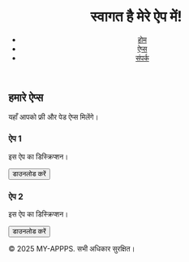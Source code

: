 <!DOCTYPE html>
<html lang="en">
<head>
    <meta charset="UTF-8">
    <meta name="viewport" content="width=device-width, initial-scale=1.0">
    <title>My Colorful App</title>
    <link rel="stylesheet" href="style.css">
</head>
<body>
    <header>
        <h1>स्वागत है मेरे ऐप में!</h1>
        <nav>
            <ul>
                <li><a href="#home">होम</a></li>
                <li><a href="#apps">ऐप्स</a></li>
                <li><a href="#contact">संपर्क</a></li>
            </ul>
        </nav>
    </header>
    <main>
        <section id="home">
            <h2>हमारे ऐप्स</h2>
            <p>यहाँ आपको फ्री और पेड ऐप्स मिलेंगे।</p>
            <div class="app-card">
                <h3>ऐप 1</h3>
                <p>इस ऐप का डिस्क्रिप्शन।</p>
                <button>डाउनलोड करें</button>
            </div>
            <div class="app-card">
                <h3>ऐप 2</h3>
                <p>इस ऐप का डिस्क्रिप्शन।</p>
                <button>डाउनलोड करें</button>
            </div>
        </section>
    </main>
    <footer>
        <p>&copy; 2025 MY-APPPS. सभी अधिकार सुरक्षित।</p>
    </footer>
</body>
</html>